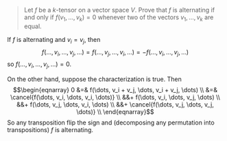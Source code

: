 > Let $f$ be a $k$-tensor on a vector space $V$. Prove that $f$ is alternating if and only if $f(v_1, \ldots, v_k) = 0$ whenever two of the vectors $v_1, \ldots, v_k$ are equal.

If $f$ is alternating and $v_i = v_j$, then
$$f(\dots, v_i, \dots, v_j, \dots) = f(\dots, v_j, \dots, v_i, \dots) = -f(\dots, v_i, \dots, v_j, \dots)$$
so $f(\dots, v_i, \dots, v_j, \dots) = 0$.

On the other hand, suppose the characterization is true. Then
$$\begin{eqnarray}
0 &=& f(\dots, v_i + v_j, \dots, v_i + v_j, \dots) \\
&=& \cancel{f(\dots, v_i, \dots, v_i, \dots)} \\
&&+ f(\dots, v_i, \dots, v_j, \dots) \\
&&+ f(\dots, v_j, \dots, v_i, \dots) \\
&&+ \cancel{f(\dots, v_j, \dots, v_j, \dots)} \\
\end{eqnarray}$$
So any transposition flip the sign and (decomposing any permutation into transpositions) $f$ is alternating.
